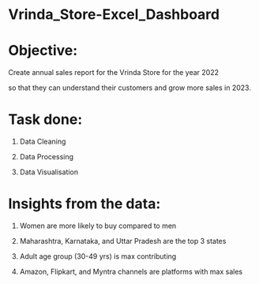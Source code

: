 # Vrinda_Store-Excel_Dashboard
# Objective:
Create annual sales report for the Vrinda Store for the year 2022

so that they can understand their customers and grow more sales in 2023.

# Task done:
1. Data Cleaning

2. Data Processing

3. Data Visualisation

# Insights from the data:

1. Women are more likely to buy compared to men

2. Maharashtra, Karnataka, and Uttar Pradesh are the top 3 states

3. Adult age group (30-49 yrs) is max contributing

4. Amazon, Flipkart, and Myntra channels are platforms with max sales
